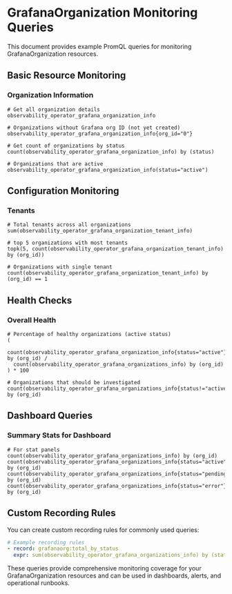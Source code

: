 # GrafanaOrganization Monitoring Queries

This document provides example PromQL queries for monitoring GrafanaOrganization resources.

## Basic Resource Monitoring

### Organization Information
```promql
# Get all organization details
observability_operator_grafana_organization_info

# Organizations without Grafana org ID (not yet created)
observability_operator_grafana_organization_info{org_id="0"}

# Get count of organizations by status
count(observability_operator_grafana_organization_info) by (status)

# Organizations that are active
observability_operator_grafana_organization_info(status="active")
```

## Configuration Monitoring

### Tenants
```promql
# Total tenants across all organizations
sum(observability_operator_grafana_organization_tenant_info)

# top 5 organizations with most tenants
topk(5, count(observability_operator_grafana_organization_tenant_info) by (org_id))

# Organizations with single tenant
count(observability_operator_grafana_organization_tenant_info) by (org_id) == 1
```

## Health Checks

### Overall Health
```promql
# Percentage of healthy organizations (active status)
(
  count(observability_operator_grafana_organization_info{status="active"}) by (org_id) /
  count(observability_operator_grafana_organizations_info) by (org_id)
) * 100

# Organizations that should be investigated
count(observability_operator_grafana_organizations_info{status!="active"}) by (org_id)
```

## Dashboard Queries

### Summary Stats for Dashboard
```promql
# For stat panels
count(observability_operator_grafana_organizations_info) by (org_id)
count(observability_operator_grafana_organizations_info{status="active"}) by (org_id)
count(observability_operator_grafana_organizations_info{status="pending"}) by (org_id)
count(observability_operator_grafana_organizations_info{status="error"}) by (org_id)
```

## Custom Recording Rules

You can create custom recording rules for commonly used queries:

```yaml
# Example recording rules
- record: grafanaorg:total_by_status
  expr: sum(observability_operator_grafana_organizations_info) by (status)
```

These queries provide comprehensive monitoring coverage for your GrafanaOrganization resources and can be used in dashboards, alerts, and operational runbooks.
